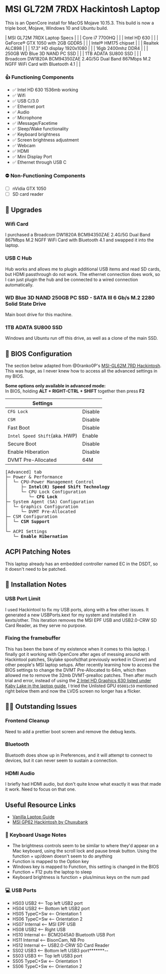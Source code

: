 #  MSI GL72M 7RDX Hackintosh Laptop

This is an OpenCore install for MacOS Mojave 10.15.3. This build is now a triple boot, Mojave, Windows 10 and Ubuntu build.

| MSI GL72M 7RDX Laptop Specs | |
| Core i7 7700HQ | |
| Intel HD 630 | |
| GeForce® GTX 1050 with 2GB GDDR5 | |
| Intel® HM175 chipset | |
| Realtek ALC898 | |
| 17.3" HD display 1920x1080 | |
| 16gb 2400mhz DDR4 | |
| 250GB WD Blue 3D NAND PC SSD | |
| 1TB ADATA SU800 SSD | |
| Broadcom DW1820A BCM94350ZAE 2.4G/5G Dual Band 867Mbps M.2 NGFF WiFi Card with Bluetooth 4.1 | |

### :thumbsup: Functioning Components 

- :white_check_mark: Intel HD 630 1536mb working
- :white_check_mark: Wifi  
- :white_check_mark: USB C/3.0 
- :white_check_mark: Ethernet port
- :white_check_mark: Audio 
- :white_check_mark: Microphone
- :white_check_mark: iMessage/Facetime
- :white_check_mark: Sleep/Wake functionality
- :white_check_mark: Keyboard brightness 
- :white_check_mark: Screen brightness adjustment
- :white_check_mark: Webcam
- :white_check_mark: HDMI
- :white_check_mark: Mini Display Port
- :white_check_mark: Ethernet through USB C

### :no_entry: Non-Functioning Components

- [ ] nVidia GTX 1050
- [ ] SD card reader

## :muscle: Upgrades

### Wifi Card
I purchased a Broadcom DW1820A BCM94350ZAE 2.4G/5G Dual Band 867Mbps M.2 NGFF WiFi Card with Bluetooth 4.1 and swapped it into the laptop. 

### USB C Hub
Hub works and allows me to plugin additional USB items and read SD cards, but HDMI passthrough do not work. The ethernet connection does work, so I can just plugin the hub and be connected to a wired connection automatically.

### WD Blue 3D NAND 250GB PC SSD - SATA III 6 Gb/s M.2 2280 Solid State Drive
Main boot drive for this machine.

### 1TB ADATA SU800 SSD
Windows and Ubuntu run off this drive, as well as a clone of the main SSD.

## :older_man: BIOS Configuration
The section below adapted from @0ranko0P's [MSI-GL62M 7RD Hackintosh](https://github.com/0ranko0P/GL62M-7RD-Hackintosh/blob/Catalina_DW1820A/README.md). This was huge, as I never knew how to access all the advanced settings in my BIOS.

**Some options only available in advanced mode:**\
In BIOS, holding **ALT + RIGHT-CTRL + SHIFT** together then press **F2**

| Settings |  |
|--|--|
| `CFG Lock` | Disable |
| `CSM` | Disable |
| Fast Boot | Disable |
| `Intel Speed Shift`(aka. HWP) | Enable |
| Secure Boot | Disable |
| Enable Hiberation | Disable |
| DVMT Pre-Allocated | 64M |

<pre>
[Advanced] tab
├─ Power & Performance
│  └─ CPU-Power Management Control
│     ├─ <b>Intel(R) Speed Shift Technology</b>
│     └─ CPU Lock Configuration
│        └─ <b>CFG Lock</b>
├─ System Agent (SA) Configuration
│  └─ Graphics Configuration
│     └─ DVMT Pre-Allocated
├─ CSM Configuration
│  └─ <b>CSM Support</b>
│   
└─ ACPI Settings
   └─ <b>Enable Hibernation</b>
</pre>

## ACPI Patching Notes
This laptop already has an embedded controller named EC in the DSDT, so it doesn't need to be patched.

## :notebook_with_decorative_cover: Installation Notes

### USB Port Limit 
I used Hackintool to fix my USB ports, along with a few other issues. It generated a new USBPorts.kext for my system and installed it in kexts/other. This iteration removes the MSI EPF USB and USB2.0-CRW SD Card Reader, as they serve no purpose.  

### Fixing the framebuffer
This has been the bane of my existence when it comes to this laptop. I finally got it working with OpenCore after ages of messing around with Hackintool patches, Skylake spoofs(that previously worked in Clover) and other people's MSI laptop setups. After recently learning how to access the BIOS settings to change the DVMT Pre-Allocated to 64m, which then allowed me to remove the 32mb DVMT-prealloc patches. Then after much trial and error, instead of using the [2 Intel HD Graphics 630 listed under Kaby Lake in the laptop guide](https://dortania.github.io/oc-laptop-guide/prepare-install-macos/display-configuration.html), I tried the Unlisted GPU `05001c59` mentioned right below them and now the LVDS screen no longer has a flicker. 

## :man_facepalming: Outstanding Issues

### Frontend Cleanup
Need to add a prettier boot screen and remove the debug kexts. 

### Bluetooth
Bluetooth does show up in Preferences, and it will attempt to connect to devices, but it can never seem to sustain a connection. 

### HDMI Audio 
I briefly had HDMI audio, but don't quite know what exactly it was that made it work. Need to focus on that one.

## Useful Resource Links
- [Vanilla Laptop Guide](https://dortania.github.io/oc-laptop-guide/)
- [MSI GP62 Hackintosh by Chuxubank](https://github.com/chuxubank/MSI-GP62-Hackintosh)

### :low_brightness: Keyboard Usage Notes
- The brightness controls seem to be similar to where they'd appear on a Mac keyboard, using the scroll lock and pause break button. Using the function + up/down doesn't seem to do anything
- Function is mapped to the Option key
- Windows key is mapped to Function, this setting is changed in the BIOS
- Function + F12 puts the laptop to sleep
- Keyboard brightness is function + plus/minus keys on the num pad

### :computer: USB Ports 
- HS03 USB2 <-- Top left USB2 port
- HS04 USB2 <-- Bottom left USB2 port
- HS05 TypeC+Sw <-- Orientation 1
- HS06 TypeC+Sw <-- Orientation 2
- HS07 Internal <-- MSI EPF USB
- HS08 USB2 <-- Right USB
- HS10 Internal <-- BCM2045A0 Bluetooth USB Port
- HS11 Internal <-- BisonCam, NB Pro
- HS12 Internal <-- USB2.0-CRW SD Card Reader
- SS02 USB3 <-- Bottom left USB3 port*******--
- SS03 USB3 <-- Top left USB3 port
- SS05 TypeC+Sw <-- Orientation 1
- SS06 TypeC+Sw <-- Orientation 2
